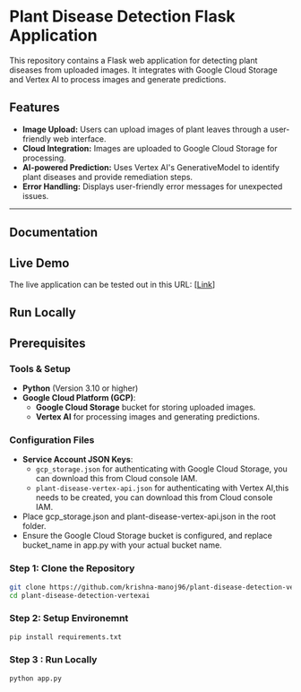 # Plant Disease Detection Flask Application

This repository contains a Flask web application for detecting plant diseases from uploaded images. It integrates with Google Cloud Storage and Vertex AI to process images and generate predictions.

## Features

- **Image Upload:** Users can upload images of plant leaves through a user-friendly web interface.
- **Cloud Integration:** Images are uploaded to Google Cloud Storage for processing.
- **AI-powered Prediction:** Uses Vertex AI's GenerativeModel to identify plant diseases and provide remediation steps.
- **Error Handling:** Displays user-friendly error messages for unexpected issues.

---

## Documentation


## Live Demo
The live application can be tested out in this URL: [[Link](https://plant-disease-detection-268625998399.us-central1.run.app/)]

  
## Run Locally

## Prerequisites

### Tools & Setup
- **Python** (Version 3.10 or higher)
- **Google Cloud Platform (GCP)**:
  - **Google Cloud Storage** bucket for storing uploaded images.
  - **Vertex AI** for processing images and generating predictions.

### Configuration Files
- **Service Account JSON Keys**:
  - `gcp_storage.json` for authenticating with Google Cloud Storage, you can download this from Cloud console IAM.
  - `plant-disease-vertex-api.json` for authenticating with Vertex AI,this needs to be created, you can download this from Cloud console IAM.
- Place gcp_storage.json and plant-disease-vertex-api.json in the root folder.
- Ensure the Google Cloud Storage bucket is configured, and replace bucket_name in app.py with your actual bucket name.

### Step 1: Clone the Repository
```bash
git clone https://github.com/krishna-manoj96/plant-disease-detection-vertexai
cd plant-disease-detection-vertexai
```

### Step 2: Setup Environemnt
```bash
pip install requirements.txt
```

### Step 3 : Run Locally
```bash
python app.py
```
